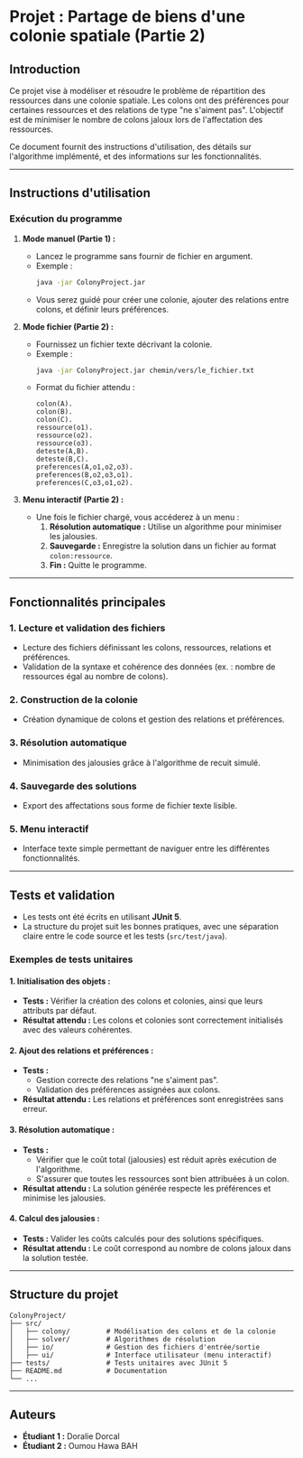 
# Projet : Partage de biens d'une colonie spatiale (Partie 2)

## **Introduction**
Ce projet vise à modéliser et résoudre le problème de répartition des ressources dans une colonie spatiale. Les colons ont des préférences pour certaines ressources et des relations de type "ne s'aiment pas". L'objectif est de minimiser le nombre de colons jaloux lors de l'affectation des ressources.

Ce document fournit des instructions d'utilisation, des détails sur l'algorithme implémenté, et des informations sur les fonctionnalités.

---

## **Instructions d'utilisation**

### **Exécution du programme**
1. **Mode manuel (Partie 1) :**
   - Lancez le programme sans fournir de fichier en argument.
   - Exemple :
     ```bash
     java -jar ColonyProject.jar
     ```
   - Vous serez guidé pour créer une colonie, ajouter des relations entre colons, et définir leurs préférences.

2. **Mode fichier (Partie 2) :**
   - Fournissez un fichier texte décrivant la colonie.
   - Exemple :
     ```bash
     java -jar ColonyProject.jar chemin/vers/le_fichier.txt
     ```
   - Format du fichier attendu :
     ```text
     colon(A).
     colon(B).
     colon(C).
     ressource(o1).
     ressource(o2).
     ressource(o3).
     deteste(A,B).
     deteste(B,C).
     preferences(A,o1,o2,o3).
     preferences(B,o2,o3,o1).
     preferences(C,o3,o1,o2).
     ```

3. **Menu interactif (Partie 2) :**
   - Une fois le fichier chargé, vous accéderez à un menu :
     1. **Résolution automatique :** Utilise un algorithme pour minimiser les jalousies.
     2. **Sauvegarde :** Enregistre la solution dans un fichier au format `colon:ressource`.
     3. **Fin :** Quitte le programme.



---

## **Fonctionnalités principales**

### **1. Lecture et validation des fichiers**
- Lecture des fichiers définissant les colons, ressources, relations et préférences.
- Validation de la syntaxe et cohérence des données (ex. : nombre de ressources égal au nombre de colons).

### **2. Construction de la colonie**
- Création dynamique de colons et gestion des relations et préférences.

### **3. Résolution automatique**
- Minimisation des jalousies grâce à l'algorithme de recuit simulé.

### **4. Sauvegarde des solutions**
- Export des affectations sous forme de fichier texte lisible.

### **5. Menu interactif**
- Interface texte simple permettant de naviguer entre les différentes fonctionnalités.

---

## **Tests et validation**
- Les tests ont été écrits en utilisant **JUnit 5**.
- La structure du projet suit les bonnes pratiques, avec une séparation claire entre le code source et les tests (`src/test/java`).

### **Exemples de tests unitaires**

#### 1. Initialisation des objets :
- **Tests :** Vérifier la création des colons et colonies, ainsi que leurs attributs par défaut.
- **Résultat attendu :** Les colons et colonies sont correctement initialisés avec des valeurs cohérentes.

#### 2. Ajout des relations et préférences :
- **Tests :**
  - Gestion correcte des relations "ne s'aiment pas".
  - Validation des préférences assignées aux colons.
- **Résultat attendu :** Les relations et préférences sont enregistrées sans erreur.

#### 3. Résolution automatique :
- **Tests :**
  - Vérifier que le coût total (jalousies) est réduit après exécution de l'algorithme.
  - S'assurer que toutes les ressources sont bien attribuées à un colon.
- **Résultat attendu :** La solution générée respecte les préférences et minimise les jalousies.

#### 4. Calcul des jalousies :
- **Tests :** Valider les coûts calculés pour des solutions spécifiques.
- **Résultat attendu :** Le coût correspond au nombre de colons jaloux dans la solution testée.



---

## **Structure du projet**

```
ColonyProject/
├── src/
│   ├── colony/         # Modélisation des colons et de la colonie
│   ├── solver/         # Algorithmes de résolution
│   ├── io/             # Gestion des fichiers d'entrée/sortie
│   ├── ui/             # Interface utilisateur (menu interactif)
├── tests/              # Tests unitaires avec JUnit 5
├── README.md           # Documentation
└── ...
```

---

## **Auteurs**
- **Étudiant 1 :** Doralie Dorcal
- **Étudiant 2 :** Oumou Hawa BAH





